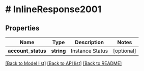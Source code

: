 # # InlineResponse2001

## Properties

Name | Type | Description | Notes
------------ | ------------- | ------------- | -------------
**account_status** | **string** | Instance Status | [optional] 

[[Back to Model list]](../../README.md#documentation-for-models) [[Back to API list]](../../README.md#documentation-for-api-endpoints) [[Back to README]](../../README.md)


